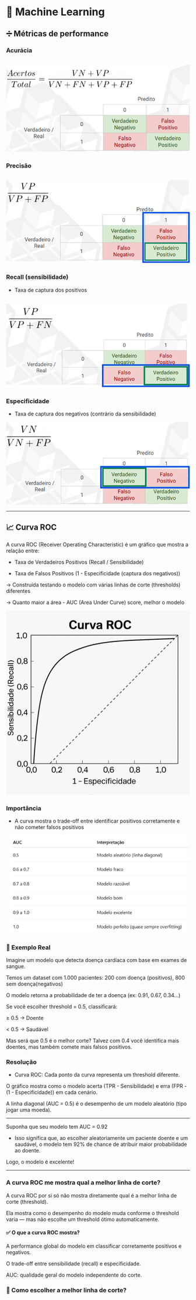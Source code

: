 # 🤖 Machine Learning

## ➗ Métricas de performance
### Acurácia

![acuracia](../imagens/image-23.png)
---

### Precisão

![precisao](../imagens/image-24.png)
---

### Recall (sensibilidade)
- Taxa de captura dos positivos

![recall](../imagens/image-25.png)
---

### Especificidade
- Taxa de captura dos negativos (contrário da sensibilidade)

![especificidade](../imagens/image-26.png)

---

## 📈 Curva ROC
A curva ROC (Receiver Operating Characteristic) é um gráfico que mostra a relação entre:

- Taxa de Verdadeiros Positivos (Recall / Sensibilidade)

- Taxa de Falsos Positivos (1 - Especificidade (captura dos negativos))

-> Construída testando o modelo com várias linhas de corte (thresholds) diferentes

-> Quanto maior a área - AUC (Area Under Curve) score, melhor o modelo

![Curva ROC](../imagens/image-27.png)

### Importância
- A curva mostra o trade-off entre identificar positivos corretamente e não cometer falsos positivos

![Curva ROC](../imagens/image-28.png)

### 🧪 Exemplo Real
Imagine um modelo que detecta doença cardíaca com base em exames de sangue. 

Temos um dataset com 1.000 pacientes: 200 com doença (positivos), 800 sem doença(negativos)

O modelo retorna a probabilidade de ter a doença (ex: 0.91, 0.67, 0.34...)

Se você escolher threshold = 0.5, classificará:

≥ 0.5 → Doente

< 0.5 → Saudável

Mas será que 0.5 é o melhor corte?
Talvez com 0.4 você identifica mais doentes, mas também comete mais falsos positivos.

### Resolução
- Curva ROC: Cada ponto da curva representa um threshold diferente.

O gráfico mostra como o modelo acerta (TPR - Sensibilidade) e erra (FPR - (1 - Especificidade)) em cada cenário.

A linha diagonal (AUC = 0.5) é o desempenho de um modelo aleatório (tipo jogar uma moeda).

---

Suponha que seu modelo tem AUC = 0.92
- Isso significa que, ao escolher aleatoriamente um paciente doente e um saudável, o modelo tem 92% de chance de atribuir maior probabilidade ao doente.

Logo, o modelo é excelente!

---

### A curva ROC me mostra qual a melhor linha de corte?
A curva ROC por si só não mostra diretamente qual é a melhor linha de corte (threshold).

Ela mostra como o desempenho do modelo muda conforme o threshold varia — mas não escolhe um threshold ótimo automaticamente.

#### ✅ O que a curva ROC mostra?
A performance global do modelo em classificar corretamente positivos e negativos.

O trade-off entre sensibilidade (recall) e especificidade.

AUC: qualidade geral do modelo independente do corte.

### 🔎 Como escolher a melhor linha de corte?











